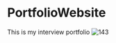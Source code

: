 # PortfolioWebsite
This is my interview portfolio
![143](https://user-images.githubusercontent.com/74094635/114902021-185eb700-9e1e-11eb-9f19-c91a80c3953a.jpg)
